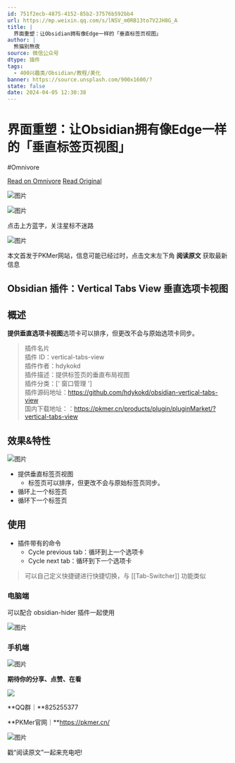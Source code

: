 ```yaml
---
id: 751f2ecb-4875-4152-85b2-37576b592bb4
url: https://mp.weixin.qq.com/s/lNSV_m0RB13to7V2JH8G_A
title: |
  界面重塑：让Obsidian拥有像Edge一样的「垂直标签页视图」
author: |
  熊猫别熬夜
source: 微信公众号
dtype: 插件
tags:
  - 400兴趣类/Obsidian/教程/美化
banner: https://source.unsplash.com/900x1600/?
state: false
date: 2024-04-05 12:30:38
---
```



# 界面重塑：让Obsidian拥有像Edge一样的「垂直标签页视图」
#Omnivore

[Read on Omnivore](https://omnivore.app/me/https-mp-weixin-qq-com-s-l-nsv-m-0-rb-13-to-7-v-2-jh-8-g-a-18eac85c434)
[Read Original](https://mp.weixin.qq.com/s/lNSV_m0RB13to7V2JH8G_A)

![图片](https://proxy-prod.omnivore-image-cache.app/0x0,sWB7bCVTTIWKrlZdnX7Jyil7Y5MZ6CVdjWLzq622Tx3U/https://mmbiz.qpic.cn/mmbiz_svg/ic3ibEjvYaKJxBj47ccnYYvUhaurdlVFwyiaqtVTZfcMvSA3wazqu093HttUeEoHOdlTAcHLujiclcUE3UiaTeWCX4JfmzZBF0Df4/640?wx_fmt=svg)

![图片](https://proxy-prod.omnivore-image-cache.app/0x0,sMu_2pSXPShKJlMnmhOnpftjlhAYhckY0UesTTgV0xGI/https://mmbiz.qpic.cn/mmbiz_svg/ic3ibEjvYaKJxBj47ccnYYvUhaurdlVFwy3FKEjddSVsrqY1PdQWF8JN7VYt9dXUI9Wxo3vboL5h0vlgsq3u6DzUBqZUb1hvhI/640?wx_fmt=svg)

点击上方蓝字，关注星标不迷路

![图片](https://proxy-prod.omnivore-image-cache.app/0x0,sK003OSwGLRpYRLTC15Cdi-LtKt17rrGgF-ROTFagYvQ/https://mmbiz.qpic.cn/sz_mmbiz_png/epTcXdtRjfMgAA4zSBvibMChFC6dt45G4cDyRiahrW6hm0jC722Q7tDXF8aNgjDQ8Qicg1I50zLu2GQMTGR7rqr0w/640?wx_fmt=png)

本文首发于PKMer网站，信息可能已经过时，点击文末左下角 **阅读原文** 获取最新信息

## Obsidian 插件：Vertical Tabs View 垂直选项卡视图

## 概述 

**提供垂直选项卡视图**选项卡可以排序，但更改不会与原始选项卡同步。

> 插件名片  
> 插件 ID：vertical-tabs-view  
> 插件作者：hdykokd  
> 插件描述：提供标签页的垂直布局视图  
> 插件分类：\[' 窗口管理 '\]  
> 插件源码地址：https://github.com/hdykokd/obsidian-vertical-tabs-view  
> 国内下载地址：：https://pkmer.cn/products/plugin/pluginMarket/?vertical-tabs-view

## 效果&特性 

![图片](https://proxy-prod.omnivore-image-cache.app/0x0,sr2OcRQjXziFdQ2mV5XU_D7JjKDhCjdI2nQT0d7i3GW4/https://mmbiz.qpic.cn/sz_mmbiz_png/epTcXdtRjfMpkGTxyiblVQwLdKhzVRwfVpfTmibjWbPHu4Uhib00C8oVftVuU92qhozZh3GoRvDWxClH3gBYfAvRQ/640?wx_fmt=png&from=appmsg)

* 提供垂直标签页视图
   * 标签页可以排序，但更改不会与原始标签页同步。
* 循环上一个标签页
* 循环下一个标签页

## 使用 

* 插件带有的命令
   * Cycle previous tab：循环到上一个选项卡
   * Cycle next tab：循环到下一个选项卡

> 可以自己定义快捷键进行快捷切换，与 \[\[Tab-Switcher\]\] 功能类似

### 电脑端

可以配合 obsidian-hider 插件一起使用

![图片](https://proxy-prod.omnivore-image-cache.app/0x0,sQFZFIBam79yZCj8kxW0UGHTkFbvkt2jtk19vXkHWlYI/https://mmbiz.qpic.cn/sz_mmbiz_png/epTcXdtRjfMpkGTxyiblVQwLdKhzVRwfVOan3dpTbJEW8V4LUnBIO6h7zJtv6umEmXBbb1V8WN3ibglkkE7Odf4Q/640?wx_fmt=png&from=appmsg)

### 手机端

![图片](https://proxy-prod.omnivore-image-cache.app/0x0,sGjjkHO_kmjNfwgViboYXFtsYzEJrd0KJMQ1eDl3oyIE/https://mmbiz.qpic.cn/sz_mmbiz_png/epTcXdtRjfMpkGTxyiblVQwLdKhzVRwfVOh6O7kicAiaWUzf2Vtdrkg67I47dL40FmaiaJg8oIRoheJ4V74dZTXkNA/640?wx_fmt=png&from=appmsg)

**期待你的分享、点赞、在看**

![](https://proxy-prod.omnivore-image-cache.app/0x0,sLbz75PZ9iO89IgrYUcxjRR57vnRYCyVesJkAtig4PT8/https://mmbiz.qpic.cn/sz_mmbiz_png/epTcXdtRjfMCdkpoKibpmxFSwd5e7qfBwJRXdchVFTPcA0wbQVSycj3fLWrSuHpX5vYVgkndLU0dJ1wzHtDguwQ/640?wx_fmt=png)

**QQ群｜**825255377

**PKMer官网｜**https://pkmer.cn/

![图片](https://proxy-prod.omnivore-image-cache.app/0x0,s4ISSK1PuJR3nlbJjZ7NJQ5gDohDy9R4E2tEmSJlYfpM/https://mmbiz.qpic.cn/sz_mmbiz_gif/epTcXdtRjfPUicgQMTTfcxt7dFrntibCvHbC9iaamiboo70mRfCJaN0MmAUOkUqP3JEqZ4x94JN5ibB4xSzfFoI62TA/640?wx_fmt=gif&from=appmsg)

戳“阅读原文”一起来充电吧!




